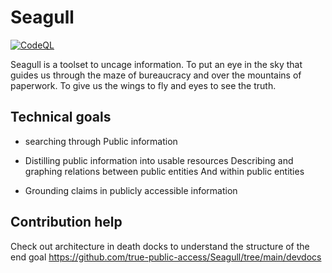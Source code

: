 
# Seagull 
[![CodeQL](https://github.com/true-public-access/begel/actions/workflows/github-code-scanning/codeql/badge.svg)](https://github.com/true-public-access/begel/actions/workflows/github-code-scanning/codeql)

Seagull is a toolset to uncage information. To put an eye in the sky that guides us through the maze of bureaucracy and over the mountains of paperwork. To give us the wings to fly and eyes to see the truth. 

## Technical goals 



* searching through Public information

* Distilling public information into usable resources  Describing and graphing relations between public entities And within public entities

* Grounding claims in publicly accessible information 

## Contribution help

Check out architecture in death docks to understand the structure of the end goal
https://github.com/true-public-access/Seagull/tree/main/devdocs